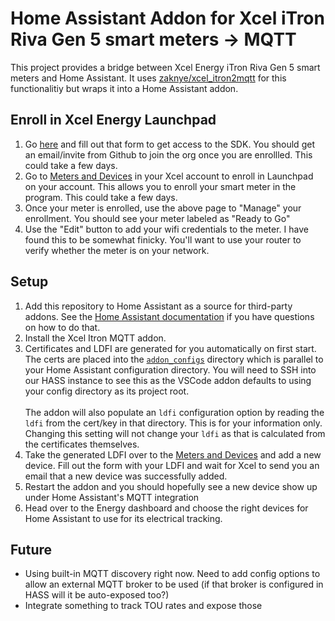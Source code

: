 # Home Assistant Addon for Xcel iTron Riva Gen 5 smart meters -> MQTT

This project provides a bridge between Xcel Energy iTron Riva Gen 5 smart meters and Home Assistant. It uses [zaknye/xcel_itron2mqtt](https://github.com/zaknye/xcel_itron2mqtt) for this functionalitiy but wraps it into a Home Assistant addon.

## Enroll in Xcel Energy Launchpad

1. Go [here](https://co.my.xcelenergy.com/s/forms/sdk-access) and fill out that form to get access to the SDK. You should get an email/invite from Github to join the org once you are enrollled. This could take a few days.
2. Go to [Meters and Devices](https://my.xcelenergy.com/MyAccount/s/meters-and-devices/manage-meters-and-devices) in your Xcel account to enroll in Launchpad on your account. This allows you to enroll your smart meter in the program. This could take a few days.
3. Once your meter is enrolled, use the above page to "Manage" your enrollment. You should see your meter labeled as "Ready to Go"
4. Use the "Edit" button to add your wifi credentials to the meter. I have found this to be somewhat finicky. You'll want to use your router to verify whether the meter is on your network.

## Setup

1. Add this repository to Home Assistant as a source for third-party addons. See the [Home Assistant documentation](https://www.home-assistant.io/common-tasks/os#installing-third-party-add-ons) if you have questions on how to do that.
2. Install the Xcel Itron MQTT addon.
3. Certificates and LDFI are generated for you automatically on first start. The certs are placed into the [`addon_configs`](https://developers.home-assistant.io/docs/add-ons/configuration/#add-on-advanced-options) directory which is parallel to your Home Assistant configuration directory. You will need to SSH into our HASS instance to see this as the VSCode addon defaults to using your config directory as its project root. <br /><br />The addon will also populate an `ldfi` configuration option by reading the `ldfi` from the cert/key in that directory. This is for your information only. Changing this setting will not change your `ldfi` as that is calculated from the certificates themselves.
4. Take the generated LDFI over to the [Meters and Devices](https://my.xcelenergy.com/MyAccount/s/meters-and-devices/manage-meters-and-devices) and add a new device. Fill out the form with your LDFI and wait for Xcel to send you an email that a new device was successfully added.
5. Restart the addon and you should hopefully see a new device show up under Home Assistant's MQTT integration
6. Head over to the Energy dashboard and choose the right devices for Home Assistant to use for its electrical tracking.

## Future

- Using built-in MQTT discovery right now. Need to add config options to allow an external MQTT broker to be used (if that broker is configured in HASS will it be auto-exposed too?)
- Integrate something to track TOU rates and expose those
